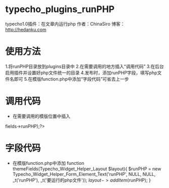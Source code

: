 # typecho_plugins_runPHP
typecho1.0插件：在文章内运行php
作者：ChinaSiro
博客：http://hedanku.com

# 使用方法
1.将runPHP目录放到plugins目录中
2.在需要调用的地方插入“调用代码”
3.在后台启用插件并设置好php文件统一的目录
4.发布时，添加runPHP字段，填写php文件名即可
5.在模版function.php中添加“字段代码”可省去上一步

# 调用代码
- 在需要调用的模版位置中插入
<?php runPHP_Plugin::run($this->fields->runPHP);?>

# 字段代码
- 在模版function.php中添加
function themeFields(Typecho_Widget_Helper_Layout $layout){
    $runPHP = new Typecho_Widget_Helper_Form_Element_Text('runPHP', NULL, NULL, _t('runPHP'), _t('要运行的php文件'));
    $layout->addItem($runPHP);
}
